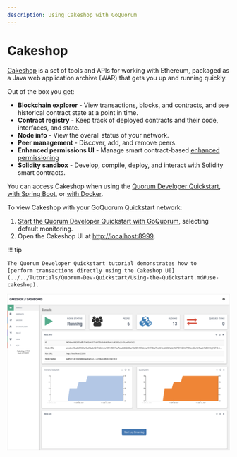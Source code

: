 ```yaml
---
description: Using Cakeshop with GoQuorum
---
```


# Cakeshop

[Cakeshop](https://github.com/ConsenSys/cakeshop) is a set of tools and APIs for working with Ethereum,
packaged as a Java web application archive (WAR) that gets you up and running quickly.

Out of the box you get:

* **Blockchain explorer** - View transactions, blocks, and contracts, and see historical contract state at a point in time.
* **Contract registry** - Keep track of deployed contracts and their code, interfaces, and state.
* **Node info** - View the overall status of your network.
* **Peer management** - Discover, add, and remove peers.
* **Enhanced permissions UI** - Manage smart contract-based [enhanced permissioning](../../Concepts/Permissioning/Enhanced/EnhancedPermissionsOverview.md)
* **Solidity sandbox** - Develop, compile, deploy, and interact with Solidity smart contracts.

You can access Cakeshop when using the [Quorum Developer Quickstart](../../Tutorials/Quorum-Dev-Quickstart/Getting-Started.md),
[with Spring Boot](https://github.com/ConsenSys/cakeshop#running-via-spring-boot), or
[with Docker](https://github.com/ConsenSys/cakeshop#running-via-docker).

To view Cakeshop with your GoQuorum Quickstart network:

1. [Start the Quorum Developer Quickstart with GoQuorum](../../Tutorials/Quorum-Dev-Quickstart/Using-the-Quickstart.md),
   selecting default monitoring.
1. Open the Cakeshop UI at [http://localhost:8999](http://localhost:8999).

!!! tip

    The Quorum Developer Quickstart tutorial demonstrates how to
    [perform transactions directly using the Cakeshop UI](../../Tutorials/Quorum-Dev-Quickstart/Using-the-Quickstart.md#use-cakeshop).

![Cakeshop](../../images/console.png)
